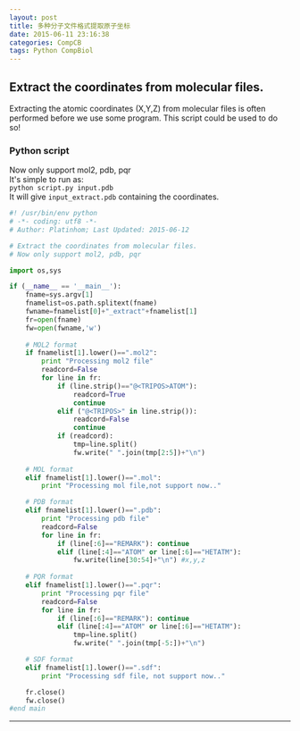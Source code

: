 ```yaml
---
layout: post
title: 多种分子文件格式提取原子坐标
date: 2015-06-11 23:16:38
categories: CompCB
tags: Python CompBiol
---
```

## Extract the coordinates from molecular files.

Extracting the atomic coordinates (X,Y,Z) from molecular files is often performed before we use some program. This script could be used to do so! 

### Python script
Now only support mol2, pdb, pqr   
It's simple to run as:  
`python script.py input.pdb`  
It will give `input_extract.pdb` containing the coordinates.   

~~~~ python
#! /usr/bin/env python
# -*- coding: utf8 -*-
# Author: Platinhom; Last Updated: 2015-06-12

# Extract the coordinates from molecular files.
# Now only support mol2, pdb, pqr

import os,sys

if (__name__ == '__main__'):
    fname=sys.argv[1]
    fnamelist=os.path.splitext(fname)
    fwname=fnamelist[0]+"_extract"+fnamelist[1]
    fr=open(fname)
    fw=open(fwname,'w')
	
	# MOL2 format
    if fnamelist[1].lower()==".mol2":
        print "Processing mol2 file"
        readcord=False
        for line in fr:
            if (line.strip()=="@<TRIPOS>ATOM"):
                readcord=True
                continue
            elif ("@<TRIPOS>" in line.strip()):
                readcord=False
                continue
            if (readcord):
                tmp=line.split()
                fw.write(" ".join(tmp[2:5])+"\n") 
	
	# MOL format
    elif fnamelist[1].lower()==".mol":
        print "Processing mol file,not support now.."

	# PDB format
    elif fnamelist[1].lower()==".pdb":
        print "Processing pdb file"
        readcord=False
        for line in fr:
            if (line[:6]=="REMARK"): continue
            elif (line[:4]=="ATOM" or line[:6]=="HETATM"):
				fw.write(line[30:54]+"\n") #x,y,z
				
	# PQR format
    elif fnamelist[1].lower()==".pqr":
        print "Processing pqr file"
        readcord=False
        for line in fr:
            if (line[:6]=="REMARK"): continue
            elif (line[:4]=="ATOM" or line[:6]=="HETATM"):
                tmp=line.split()
                fw.write(" ".join(tmp[-5:])+"\n")

	# SDF format
    elif fnamelist[1].lower()==".sdf":
        print "Processing sdf file, not support now.."

    fr.close()
    fw.close()
#end main
~~~~


---
